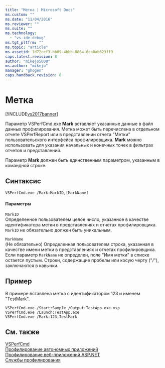 ```yaml
---
title: "Метка | Microsoft Docs"
ms.custom: ""
ms.date: "11/04/2016"
ms.reviewer: ""
ms.suite: ""
ms.technology: 
  - "vs-ide-debug"
ms.tgt_pltfrm: ""
ms.topic: "article"
ms.assetid: 1d72cef3-bb09-4bbb-8864-6ea0ab623ff9
caps.latest.revision: 8
author: "mikejo5000"
ms.author: "mikejo"
manager: "ghogen"
caps.handback.revision: 8
---
```

# Метка
[!INCLUDE[vs2017banner](../code-quality/includes/vs2017banner.md)]

Параметр VSPerfCmd.exe **Mark** вставляет указанные данные в файл данных профилирования.  Метка может быть перечислена в отдельном отчете VSPerfReport или в представлении отчета "Метки" пользовательского интерфейса профилировщика.  **Mark** можно использовать для указания начальных и конечных точек в фильтрах отчетов и представлений.  
  
 Параметр **Mark** должен быть единственным параметром, указанным в командной строке.  
  
## Синтаксис  
  
```  
VSPerfCmd.exe /Mark:MarkID,[MarkName]   
```  
  
#### Параметры  
 `MarkID`  
 Определенное пользователем целое число, указанное в качестве идентификатора метки в представлениях и отчетах профилировщика.  `MarkID` не обязательно должен быть уникальным.  
  
 `MarkName`  
 \(Не обязательно\) Определенная пользователем строка, указанная в качестве имени метки в представлениях и отчетах профилировщика.  Если параметр `MarkName` не определен, поле "Имя метки" в списке остается пустым.  Строки, содержащие пробелы или косую черту \("\/"\), заключаются в кавычки.  
  
## Пример  
 В примере вставлена метка с идентификатором 123 и именем "TestMark".  
  
```  
VSPerfCmd.exe /Start:Sample /Output:TestApp.exe.vsp  
VSPerfCmd.exe /Launch:TestApp.exe  
VSPerfCmd.exe /Mark:123,TestMark  
```  
  
## См. также  
 [VSPerfCmd](../profiling/vsperfcmd.md)   
 [Профилирование автономных приложений](../profiling/command-line-profiling-of-stand-alone-applications.md)   
 [Профилирование веб\-приложений ASP.NET](../profiling/command-line-profiling-of-aspnet-web-applications.md)   
 [Службы профилирования](../profiling/command-line-profiling-of-services.md)